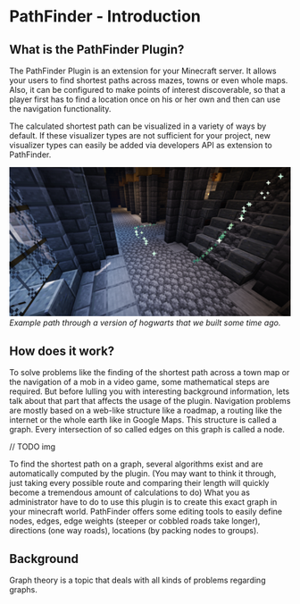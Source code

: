 # PathFinder - Introduction

## What is the PathFinder Plugin?

The PathFinder Plugin is an extension for your Minecraft server. It allows your users to find shortest paths across
mazes, towns or even whole maps. Also, it can be configured to make points of interest discoverable, so that a player
first has to find a location once on his or her own and then can use the navigation functionality.

The calculated shortest path can be visualized in a variety of ways by default. If these visualizer types are not
sufficient for your project, new visualizer types can easily be added via developers API as extension to PathFinder.

![Example Path](../images/path_example.png)
*Example path through a version of hogwarts that we built some time ago.*

## How does it work?

To solve problems like the finding of the shortest path across a town map or the navigation of a mob in a video game,
some mathematical steps are required. But before lulling you with interesting background information, lets talk about
that part that affects the usage of the plugin.
Navigation problems are mostly based on a web-like structure like a roadmap, a routing like the internet or the whole
earth like in Google Maps.
This structure is called a graph. Every intersection of so called edges on this graph is called a node.

// TODO img

To find the shortest path on a graph, several algorithms exist and are automatically computed by the plugin.
(You may want to think it through, just taking every possible route and comparing their length will quickly become a
tremendous amount of calculations to do)
What you as administrator have to do to use this plugin is to create this exact graph in your minecraft world.
PathFinder offers some editing tools to easily define nodes, edges, edge weights (steeper or cobbled roads take longer),
directions (one way roads), locations (by packing nodes to groups).

## Background

Graph theory is a topic that deals with all kinds of problems regarding graphs.

